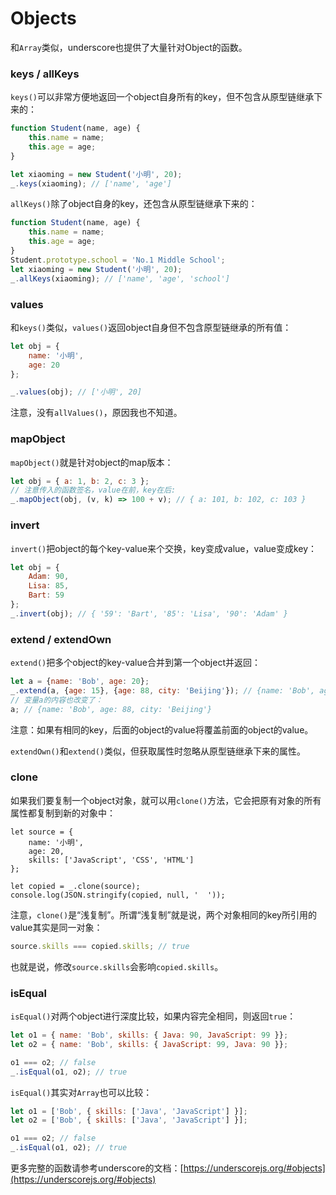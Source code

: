 # Objects

和`Array`类似，underscore也提供了大量针对Object的函数。

### keys / allKeys

`keys()`可以非常方便地返回一个object自身所有的key，但不包含从原型链继承下来的：

```javascript
function Student(name, age) {
    this.name = name;
    this.age = age;
}

let xiaoming = new Student('小明', 20);
_.keys(xiaoming); // ['name', 'age']
```

`allKeys()`除了object自身的key，还包含从原型链继承下来的：

```javascript
function Student(name, age) {
    this.name = name;
    this.age = age;
}
Student.prototype.school = 'No.1 Middle School';
let xiaoming = new Student('小明', 20);
_.allKeys(xiaoming); // ['name', 'age', 'school']
```

### values

和`keys()`类似，`values()`返回object自身但不包含原型链继承的所有值：

```javascript
let obj = {
    name: '小明',
    age: 20
};

_.values(obj); // ['小明', 20]
```

注意，没有`allValues()`，原因我也不知道。

### mapObject

`mapObject()`就是针对object的map版本：

```javascript
let obj = { a: 1, b: 2, c: 3 };
// 注意传入的函数签名，value在前，key在后:
_.mapObject(obj, (v, k) => 100 + v); // { a: 101, b: 102, c: 103 }
```

### invert

`invert()`把object的每个key-value来个交换，key变成value，value变成key：

```javascript
let obj = {
    Adam: 90,
    Lisa: 85,
    Bart: 59
};
_.invert(obj); // { '59': 'Bart', '85': 'Lisa', '90': 'Adam' }
```

### extend / extendOwn

`extend()`把多个object的key-value合并到第一个object并返回：

```javascript
let a = {name: 'Bob', age: 20};
_.extend(a, {age: 15}, {age: 88, city: 'Beijing'}); // {name: 'Bob', age: 88, city: 'Beijing'}
// 变量a的内容也改变了：
a; // {name: 'Bob', age: 88, city: 'Beijing'}
```

注意：如果有相同的key，后面的object的value将覆盖前面的object的value。

`extendOwn()`和`extend()`类似，但获取属性时忽略从原型链继承下来的属性。

### clone

如果我们要复制一个object对象，就可以用`clone()`方法，它会把原有对象的所有属性都复制到新的对象中：

```x-javascript
let source = {
    name: '小明',
    age: 20,
    skills: ['JavaScript', 'CSS', 'HTML']
};

let copied = _.clone(source);
console.log(JSON.stringify(copied, null, '  '));
```

注意，`clone()`是“浅复制”。所谓“浅复制”就是说，两个对象相同的key所引用的value其实是同一对象：

```javascript
source.skills === copied.skills; // true
```

也就是说，修改`source.skills`会影响`copied.skills`。

### isEqual

`isEqual()`对两个object进行深度比较，如果内容完全相同，则返回`true`：

```javascript
let o1 = { name: 'Bob', skills: { Java: 90, JavaScript: 99 }};
let o2 = { name: 'Bob', skills: { JavaScript: 99, Java: 90 }};

o1 === o2; // false
_.isEqual(o1, o2); // true
```

`isEqual()`其实对`Array`也可以比较：

```javascript
let o1 = ['Bob', { skills: ['Java', 'JavaScript'] }];
let o2 = ['Bob', { skills: ['Java', 'JavaScript'] }];

o1 === o2; // false
_.isEqual(o1, o2); // true
```

更多完整的函数请参考underscore的文档：[https://underscorejs.org/#objects](https://underscorejs.org/#objects)
